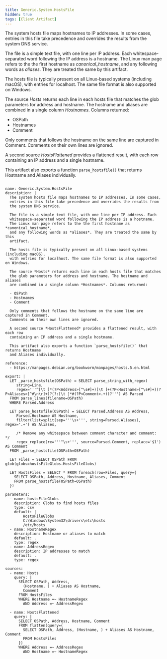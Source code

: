 ```yaml
---
title: Generic.System.HostsFile
hidden: true
tags: [Client Artifact]
---
```


The system hosts file maps hostnames to IP addresses. In some cases,
entries in this file take precedence and overrides the results from
the system DNS service.

The file is a simple text file, with one line per IP address. Each
whitespace-separated word following the IP address is a hostname.
The Linux man page refers to the the first hostname as *canonical_hostname*,
and any following words as *aliases*. They are treated the same by this
artifact.

The hosts file is typically present on all Linux-based systems (including macOS),
with entries for localhost. The same file format is also supported on Windows.

The source *Hosts* returns each line in each hosts file that matches
the glob parameters for address and hostname. The hostname and aliases
are combined in a single column *Hostnames*. Columns returned:

- OSPath
- Hostnames
- Comment

Only comments that follows the hostname on the same line are captured in Comment.
Comments on their own lines are ignored.

A second source *HostsFlattened* provides a flattened result, with each row
containing an IP address and a single hostname.

This artifact also exports a function `parse_hostsfile()` that returns Hostname
and Aliases individually.


<pre><code class="language-yaml">
name: Generic.System.HostsFile
description: |
  The system hosts file maps hostnames to IP addresses. In some cases,
  entries in this file take precedence and overrides the results from
  the system DNS service.

  The file is a simple text file, with one line per IP address. Each
  whitespace-separated word following the IP address is a hostname.
  The Linux man page refers to the the first hostname as *canonical_hostname*,
  and any following words as *aliases*. They are treated the same by this
  artifact.

  The hosts file is typically present on all Linux-based systems (including macOS),
  with entries for localhost. The same file format is also supported on Windows.

  The source *Hosts* returns each line in each hosts file that matches
  the glob parameters for address and hostname. The hostname and aliases
  are combined in a single column *Hostnames*. Columns returned:

  - OSPath
  - Hostnames
  - Comment

  Only comments that follows the hostname on the same line are captured in Comment.
  Comments on their own lines are ignored.

  A second source *HostsFlattened* provides a flattened result, with each row
  containing an IP address and a single hostname.

  This artifact also exports a function `parse_hostsfile()` that returns Hostname
  and Aliases individually.

reference:
  - https://manpages.debian.org/bookworm/manpages/hosts.5.en.html

export: |
  LET _parse_hostsfile(OSPath) = SELECT parse_string_with_regex(
     string=Line,
     regex='''^[\t ]*(?P&lt;Address&gt;[^\s#]+)[\t ]+(?P&lt;Hostname&gt;[^\s#]+)(?P&lt;Aliases&gt;[^#\n\r]+)?(?:[\t ]*#(?P&lt;Comment&gt;.+))?''') AS Parsed
  FROM parse_lines(filename=OSPath)
  WHERE Parsed.Address

  LET parse_hostsfile(OSPath) = SELECT Parsed.Address AS Address,
     Parsed.Hostname AS Hostname,
     filter(list=split(sep='''\s+''', string=Parsed.Aliases), regex='.+') AS Aliases,

     /* Remove any whitespace between comment character and comment: */
     regex_replace(re='''^\s+''', source=Parsed.Comment, replace='$1') AS Comment
  FROM _parse_hostsfile(OSPath=OSPath)

  LET Files = SELECT OSPath FROM glob(globs=hostsFileGlobs.HostsFileGlobs)

  LET HostsFiles = SELECT * FROM foreach(row=Files, query={
    SELECT OSPath, Address, Hostname, Aliases, Comment
    FROM parse_hostsfile(OSPath=OSPath)
  })

parameters:
  - name: hostsFileGlobs
    description: Globs to find hosts files
    type: csv
    default: |
        HostsFileGlobs
        C:\Windows\System32\drivers\etc\hosts
        /etc/hosts
  - name: HostnameRegex
    description: Hostname or aliases to match
    default: .
    type: regex
  - name: AddressRegex
    description: IP addresses to match
    default: .
    type: regex

sources:
  - name: Hosts
    query: |
      SELECT OSPath, Address,
        (Hostname, ) + Aliases AS Hostname,
        Comment
      FROM HostsFiles
      WHERE Hostname =~ HostnameRegex
        AND Address =~ AddressRegex

  - name: HostsFlattened
    query: |
      SELECT OSPath, Address, Hostname, Comment
      FROM flatten(query={
        SELECT OSPath, Address, (Hostname, ) + Aliases AS Hostname, Comment
        FROM HostsFiles
      })
      WHERE Address =~ AddressRegex
        AND Hostname =~ HostnameRegex

</code></pre>

